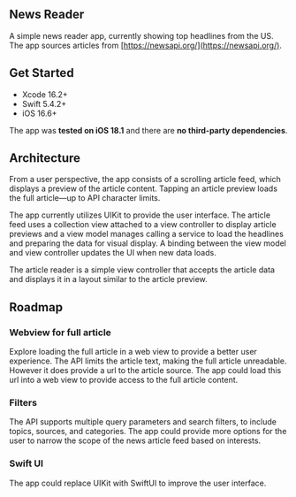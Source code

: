 ## News Reader
A simple news reader app, currently showing top headlines from the US. The app sources articles from [https://newsapi.org/](https://newsapi.org/).

## Get Started
- Xcode 16.2+
- Swift 5.4.2+
- iOS 16.6+

The app was **tested on iOS 18.1** and there are **no third-party dependencies**.

## Architecture 
From a user perspective, the app consists of a scrolling article feed, which displays a preview of the article content. Tapping an article preview loads the full article—up to API character limits.

The app currently utilizes UIKit to provide the user interface. The article feed uses a collection view attached to a view controller to display article previews and a view model manages calling a service to load the headlines and preparing the data for visual display. A binding between the view model and view controller updates the UI when new data loads.  

The article reader is a simple view controller that accepts the article data and displays it in a layout similar to the article preview.

## Roadmap
### Webview for full article
Explore loading the full article in a web view to provide a better user experience. The API limits the article text, making the full article unreadable. However it does provide a url to the article source. The app could load this url into a web view to provide access to the full article content.

### Filters
The API supports multiple query parameters and search filters, to include topics, sources, and categories. The app could provide more options for the user to narrow the scope of the news article feed based on interests.

### Swift UI
The app could replace UIKit with SwiftUI to improve the user interface. 

 
